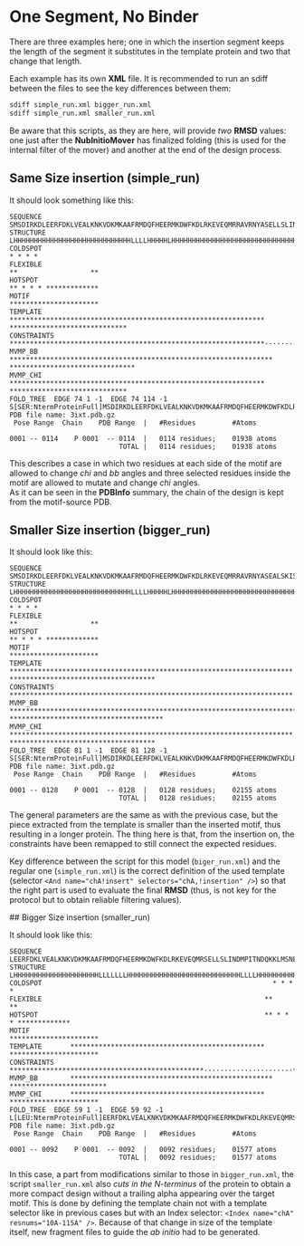 # One Segment, No Binder  

There are three examples here; one in which the insertion segment keeps the length of the segment it substitutes in the template protein and two that change that length.

Each example has its own __XML__ file. It is recommended to run an sdiff between the files to see the key differences between them:
```bash
sdiff simple_run.xml bigger_run.xml
sdiff simple_run.xml smaller_run.xml
```   
Be aware that this scripts, as they are here, will provide _two_ __RMSD__ values: one just after the __NubInitioMover__ has finalized folding (this is used for the internal filter of the mover) and another at the end of the design process.   

## Same Size insertion (simple_run)

It should look something like this:
```
SEQUENCE       SMSDIRKDLEERFDKLVEALKNKVDKMKAAFRMDQFHEERMKDWFKDLRKEVEQMRRAVRNYASELLSLINDMPITNDQKKLMSNDVLKLVAEVWKKLEAILADVEAWFTHHHH
STRUCTURE      LHHHHHHHHHHHHHHHHHHHHHHHHHHHHHLLLLHHHHHLHHHHHHHHHHHHHHHHHHHHHHHHHHHHHHHHLLLLHHHHHHHHHHHHHHHHHHHHHHHHHHHHHHHHHHHHLL
COLDSPOT                                                                        * * * *
FLEXIBLE                                                                      **                  **
HOTSPOT                                                                       ** * * * *************
MOTIF                                                                         **********************
TEMPLATE       ***************************************************************                      *****************************
CONSTRAINTS    ***************************************************************······················*****************************
MVMP_BB        *****************************************************************                  *******************************
MVMP_CHI       ***************************************************************                      *****************************
FOLD_TREE  EDGE 74 1 -1  EDGE 74 114 -1
S[SER:NtermProteinFull]MSDIRKDLEERFDKLVEALKNKVDKMKAAFRMDQFHEERMKDWFKDLRKEVEQMRRAVRNYASELLSLINDMPITNDQKKLMSNDVLKLVAEVWKKLEAILADVEAWFTHHHH[HIS:CtermProteinFull]
PDB file name: 3ixt.pdb.gz
 Pose Range  Chain    PDB Range  |   #Residues         #Atoms

0001 -- 0114    P 0001  -- 0114  |   0114 residues;    01938 atoms
                           TOTAL |   0114 residues;    01938 atoms
```  

This describes a case in which two residues at each side of the motif are allowed to change _chi_ and _bb_ angles and three selected residues inside the motif are allowed to mutate and change _chi_ angles.  
As it can be seen in the __PDBInfo__ summary, the chain of the design is kept from the motif-source PDB.

## Smaller Size insertion (bigger_run)

It should look like this:
```
SEQUENCE       SMSDIRKDLEERFDKLVEALKNKVDKMKAAFRMDQFHEERMKDWFKDLRKEVEQMRRAVRNYASEALSKISELLSLINDMPITNDQKKLMSNDKKLASNDVLKLVAEVWKKLEAILADVEAWFTHHHH
STRUCTURE      LHHHHHHHHHHHHHHHHHHHHHHHHHHHHHLLLLHHHHHLHHHHHHHHHHHHHHHHHHHHHHHHHHHHHHHHHHHHHHHLLLLHHHHHHHHHHHHHHHHHHHHHHHHHHHHHHHHHHHHHHHHHHHLL
COLDSPOT                                                                               * * * *
FLEXIBLE                                                                             **                  **
HOTSPOT                                                                              ** * * * *************
MOTIF                                                                                **********************
TEMPLATE       **********************************************************************                      ************************************
CONSTRAINTS    **********************************************************************······················************************************
MVMP_BB        ************************************************************************                  **************************************
MVMP_CHI       **********************************************************************                      ************************************
FOLD_TREE  EDGE 81 1 -1  EDGE 81 128 -1
S[SER:NtermProteinFull]MSDIRKDLEERFDKLVEALKNKVDKMKAAFRMDQFHEERMKDWFKDLRKEVEQMRRAVRNYASEALSKISELLSLINDMPITNDQKKLMSNDKKLASNDVLKLVAEVWKKLEAILADVEAWFTHHHH[HIS:CtermProteinFull]
PDB file name: 3ixt.pdb.gz
 Pose Range  Chain    PDB Range  |   #Residues         #Atoms

0001 -- 0128    P 0001  -- 0128  |   0128 residues;    02155 atoms
                           TOTAL |   0128 residues;    02155 atoms
```
The general parameters are the same as with the previous case, but the piece extracted from the template is smaller than the inserted motif, thus resulting in a longer protein. The thing here is that, from the insertion on, the constraints have been remapped to still connect the expected residues.

Key difference between the script for this model (```biger_run.xml```) and the regular one (```simple_run.xml```) is the correct definition of the used template (selector ```<And name="chA!insert" selectors="chA,!insertion" />```) so that the right part is used to evaluate the final __RMSD__ (thus, is not key for the protocol but to obtain reliable filtering values).

## Bigger Size insertion (smaller_run)  

It should look like this:
```
SEQUENCE       LEERFDKLVEALKNKVDKMKAAFRMDQFHEERMKDWFKDLRKEVEQMRSELLSLINDMPITNDQKKLMSNEVWKKLEAILADVEAWFTHHHH
STRUCTURE      LHHHHHHHHHHHHHHHHHHHHHLLLLLLLHHHHHHHHHHHHHHHHHHHHHHHHHHHHLLLLHHHHHHHHHHHHHHHHHHHHHHHHHHHHHHL
COLDSPOT                                                         * * * *
FLEXIBLE                                                       **                  **
HOTSPOT                                                        ** * * * *************
MOTIF                                                          **********************
TEMPLATE       ************************************************                      **********************
CONSTRAINTS    ************************************************······················**********************
MVMP_BB        **************************************************                  ************************
MVMP_CHI       ************************************************                      **********************
FOLD_TREE  EDGE 59 1 -1  EDGE 59 92 -1
L[LEU:NtermProteinFull]EERFDKLVEALKNKVDKMKAAFRMDQFHEERMKDWFKDLRKEVEQMRSELLSLINDMPITNDQKKLMSNEVWKKLEAILADVEAWFTH[HIS_D]HH[HIS_D]H[HIS:CtermProteinFull]
PDB file name: 3ixt.pdb.gz
 Pose Range  Chain    PDB Range  |   #Residues         #Atoms

0001 -- 0092    P 0001  -- 0092  |   0092 residues;    01577 atoms
                           TOTAL |   0092 residues;    01577 atoms
```
In this case, a part from modifications similar to those in ```bigger_run.xml```, the script ```smaller_run.xml``` also _cuts in the N-terminus_ of the protein to obtain a more compact design without a trailing alpha appearing over the target motif. This is done by defining the template chain not with a template selector like in previous cases but with an Index selector: ```<Index name="chA" resnums="10A-115A" />```. Because of that change in size of the template itself, new fragment files to guide the _ab initio_ had to be generated.
